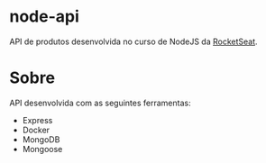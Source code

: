 # node-api
API de produtos desenvolvida no curso de NodeJS da [RocketSeat](https://rocketseat.com.br/starter).

# Sobre
API desenvolvida com as seguintes ferramentas:
* Express
* Docker
* MongoDB
* Mongoose
